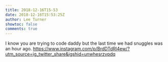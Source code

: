 ```yaml
---
title: 2018-12-16T15-53
date: 2018-12-16T15:53:25Z
author: Lee Turner
showtoc: false
comments: true
---
```


I know you are trying to code daddy but the last time we had snuggles was an hour ago. https://www.instagram.com/p/BrdDTdRl4ew/?utm_source=ig_twitter_share&igshid=unwhesrzvpdq

